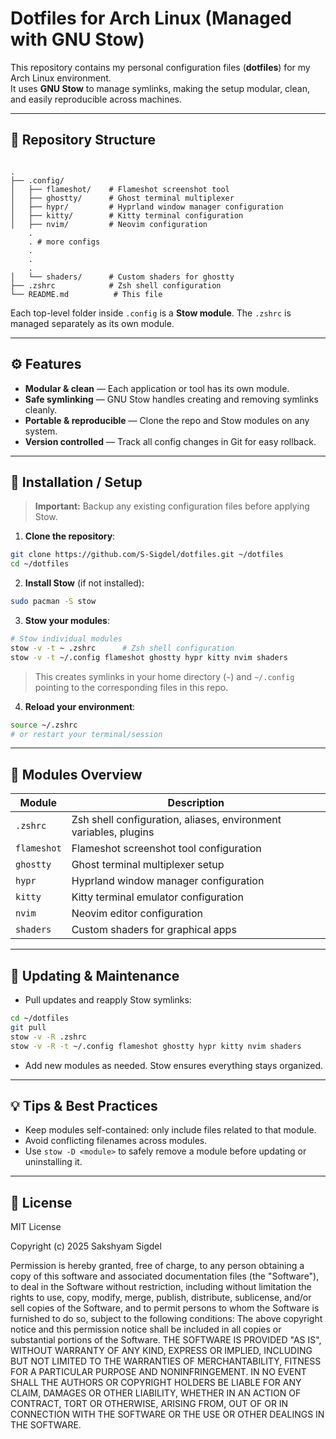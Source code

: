 
# Dotfiles for Arch Linux (Managed with GNU Stow)

This repository contains my personal configuration files (**dotfiles**) for my Arch Linux environment.  
It uses **GNU Stow** to manage symlinks, making the setup modular, clean, and easily reproducible across machines.

---

## 📂 Repository Structure

```

.
├── .config/
│   ├── flameshot/    # Flameshot screenshot tool
│   ├── ghostty/      # Ghost terminal multiplexer
│   ├── hypr/         # Hyprland window manager configuration
│   ├── kitty/        # Kitty terminal configuration
│   ├── nvim/         # Neovim configuration
    .
    . # more configs
    .
    .
    .
│   └── shaders/      # Custom shaders for ghostty
├── .zshrc            # Zsh shell configuration
└── README.md          # This file

````

Each top-level folder inside `.config` is a **Stow module**. The `.zshrc` is managed separately as its own module.

---

## ⚙️ Features

- **Modular & clean** — Each application or tool has its own module.
- **Safe symlinking** — GNU Stow handles creating and removing symlinks cleanly.
- **Portable & reproducible** — Clone the repo and Stow modules on any system.
- **Version controlled** — Track all config changes in Git for easy rollback.

---

## 🚀 Installation / Setup

> **Important:** Backup any existing configuration files before applying Stow.

1. **Clone the repository**:

```bash
git clone https://github.com/S-Sigdel/dotfiles.git ~/dotfiles
cd ~/dotfiles
````

2. **Install Stow** (if not installed):

```bash
sudo pacman -S stow
```

3. **Stow your modules**:

```bash
# Stow individual modules
stow -v -t ~ .zshrc      # Zsh shell configuration
stow -v -t ~/.config flameshot ghostty hypr kitty nvim shaders
```

> This creates symlinks in your home directory (`~`) and `~/.config` pointing to the corresponding files in this repo.

4. **Reload your environment**:

```bash
source ~/.zshrc
# or restart your terminal/session
```

---

## 🧩 Modules Overview

| Module      | Description                                                      |
| ----------- | ---------------------------------------------------------------- |
| `.zshrc`    | Zsh shell configuration, aliases, environment variables, plugins |
| `flameshot` | Flameshot screenshot tool configuration                          |
| `ghostty`   | Ghost terminal multiplexer setup                                 |
| `hypr`      | Hyprland window manager configuration                            |
| `kitty`     | Kitty terminal emulator configuration                            |
| `nvim`      | Neovim editor configuration                                      |
| `shaders`   | Custom shaders for graphical apps                                |

---

## 🔄 Updating & Maintenance

* Pull updates and reapply Stow symlinks:

```bash
cd ~/dotfiles
git pull
stow -v -R .zshrc
stow -v -R -t ~/.config flameshot ghostty hypr kitty nvim shaders
```

* Add new modules as needed. Stow ensures everything stays organized.

---

## 💡 Tips & Best Practices

* Keep modules self-contained: only include files related to that module.
* Avoid conflicting filenames across modules.
* Use `stow -D <module>` to safely remove a module before updating or uninstalling it.

---

## 📜 License

MIT License

Copyright (c) 2025 Sakshyam Sigdel

Permission is hereby granted, free of charge, to any person obtaining a copy of this software and associated documentation files (the "Software"), to deal in the Software without restriction, including without limitation the rights to use, copy, modify, merge, publish, distribute, sublicense, and/or sell copies of the Software, and to permit persons to whom the Software is furnished to do so, subject to the following conditions:
The above copyright notice and this permission notice shall be included in all copies or substantial portions of the Software.
THE SOFTWARE IS PROVIDED "AS IS", WITHOUT WARRANTY OF ANY KIND, EXPRESS OR IMPLIED, INCLUDING BUT NOT LIMITED TO THE WARRANTIES OF MERCHANTABILITY, FITNESS FOR A PARTICULAR PURPOSE AND NONINFRINGEMENT. IN NO EVENT SHALL THE AUTHORS OR COPYRIGHT HOLDERS BE LIABLE FOR ANY CLAIM, DAMAGES OR OTHER LIABILITY, WHETHER IN AN ACTION OF CONTRACT, TORT OR OTHERWISE, ARISING FROM, OUT OF OR IN CONNECTION WITH THE SOFTWARE OR THE USE OR OTHER DEALINGS IN THE SOFTWARE.


```
